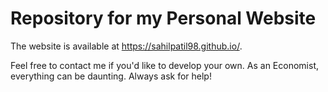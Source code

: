 # Repository for my Personal Website

The website is available at https://sahilpatil98.github.io/.

Feel free to contact me if you'd like to develop your own. As an Economist, everything can be daunting. Always ask for help!
